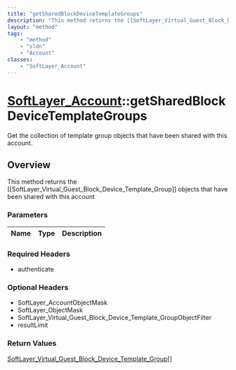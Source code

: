 ```yaml
---
title: "getSharedBlockDeviceTemplateGroups"
description: "This method returns the [[SoftLayer_Virtual_Guest_Block_Device_Template_Group]] objects that have been shared with this... "
layout: "method"
tags:
    - "method"
    - "sldn"
    - "Account"
classes:
    - "SoftLayer_Account"
---
```

# [SoftLayer_Account](/reference/services/SoftLayer_Account)::getSharedBlockDeviceTemplateGroups

Get the collection of template group objects that have been shared with this account.


## Overview 
This method returns the [[SoftLayer_Virtual_Guest_Block_Device_Template_Group]] objects that have been shared with this account 

### Parameters 
|Name | Type | Description |
| --- | --- | --- |


### Required Headers
* authenticate

### Optional Headers
* SoftLayer_AccountObjectMask
* SoftLayer_ObjectMask
* SoftLayer_Virtual_Guest_Block_Device_Template_GroupObjectFilter
* resultLimit

### Return Values
<a href='/reference/datatypes/SoftLayer_Virtual_Guest_Block_Device_Template_Group'>SoftLayer_Virtual_Guest_Block_Device_Template_Group[] </a>


